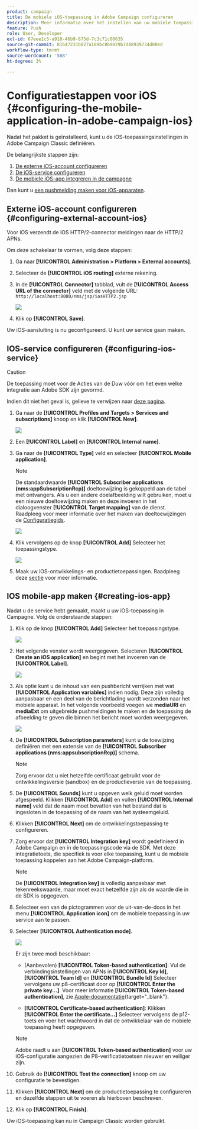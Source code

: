 ```yaml
---
product: campaign
title: De mobiele iOS-toepassing in Adobe Campaign configureren
description: Meer informatie over het instellen van uw mobiele toepassing voor iOS
feature: Push
role: User, Developer
exl-id: 67eee1c5-a918-46b9-875d-7c3c71c00635
source-git-commit: 81b47231b027a189bc8b9029b7d48939734d08ed
workflow-type: tm+mt
source-wordcount: '588'
ht-degree: 3%

---
```


# Configuratiestappen voor iOS {#configuring-the-mobile-application-in-adobe-campaign-ios}

Nadat het pakket is geïnstalleerd, kunt u de iOS-toepassingsinstellingen in Adobe Campaign Classic definiëren.

De belangrijkste stappen zijn:

1. [De externe iOS-account configureren](#configuring-external-account-ios)
1. [De iOS-service configureren](#configuring-ios-service)
1. [De mobiele iOS-app integreren in de campagne](#creating-ios-app)

Dan kunt u [een pushmelding maken voor iOS-apparaten](create-notifications-ios.md).

## Externe iOS-account configureren {#configuring-external-account-ios}

Voor iOS verzendt de iOS HTTP/2-connector meldingen naar de HTTP/2 APNs.

Om deze schakelaar te vormen, volg deze stappen:

1. Ga naar **[!UICONTROL Administration > Platform > External accounts]**.
1. Selecteer de **[!UICONTROL iOS routing]** externe rekening.
1. In de **[!UICONTROL Connector]** tabblad, vult de **[!UICONTROL Access URL of the connector]** veld met de volgende URL: ```http://localhost:8080/nms/jsp/iosHTTP2.jsp```

   ![](assets/nmac_connectors.png)

1. Klik op **[!UICONTROL Save]**.

Uw iOS-aansluiting is nu geconfigureerd. U kunt uw service gaan maken.

## IOS-service configureren {#configuring-ios-service}

>[!CAUTION]
>
>De toepassing moet voor de Acties van de Duw vóór om het even welke integratie aan Adobe SDK zijn gevormd.
>
>Indien dit niet het geval is, gelieve te verwijzen naar [deze pagina](https://developer.apple.com/documentation/usernotifications).

1. Ga naar de **[!UICONTROL Profiles and Targets > Services and subscriptions]** knoop en klik **[!UICONTROL New]**.

   ![](assets/nmac_service_1.png)

1. Een **[!UICONTROL Label]** en **[!UICONTROL Internal name]**.
1. Ga naar de **[!UICONTROL Type]** veld en selecteer **[!UICONTROL Mobile application]**.

   >[!NOTE]
   >
   >De standaardwaarde **[!UICONTROL Subscriber applications (nms:appSubscriptionRcp)]** doeltoewijzing is gekoppeld aan de tabel met ontvangers. Als u een andere doelafbeelding wilt gebruiken, moet u een nieuwe doeltoewijzing maken en deze invoeren in het dialoogvenster **[!UICONTROL Target mapping]** van de dienst. Raadpleeg voor meer informatie over het maken van doeltoewijzingen de [Configuratiegids](../../configuration/using/about-custom-recipient-table.md).

   ![](assets/nmac_ios.png)

1. Klik vervolgens op de knop **[!UICONTROL Add]** Selecteer het toepassingstype.

   ![](assets/nmac_service_2.png)

1. Maak uw iOS-ontwikkelings- en productietoepassingen. Raadpleeg deze [sectie](configuring-the-mobile-application.md#creating-ios-app) voor meer informatie.

## IOS mobile-app maken {#creating-ios-app}

Nadat u de service hebt gemaakt, maakt u uw iOS-toepassing in Campagne. Volg de onderstaande stappen:

1. Klik op de knop **[!UICONTROL Add]** Selecteer het toepassingstype.

   ![](assets/nmac_service_2.png)

1. Het volgende venster wordt weergegeven. Selecteren **[!UICONTROL Create an iOS application]** en begint met het invoeren van de **[!UICONTROL Label]**.

   ![](assets/nmac_ios_2.png)

1. Als optie kunt u de inhoud van een pushbericht verrijken met wat **[!UICONTROL Application variables]** indien nodig. Deze zijn volledig aanpasbaar en een deel van de berichtlading wordt verzonden naar het mobiele apparaat.
In het volgende voorbeeld voegen we **mediaURl** en **mediaExt** om uitgebreide pushmeldingen te maken en de toepassing de afbeelding te geven die binnen het bericht moet worden weergegeven.

   ![](assets/nmac_ios_3.png)

1. De **[!UICONTROL Subscription parameters]** kunt u de toewijzing definiëren met een extensie van de **[!UICONTROL Subscriber applications (nms:appsubscriptionRcp)]** schema.

   >[!NOTE]
   >
   >Zorg ervoor dat u niet hetzelfde certificaat gebruikt voor de ontwikkelingsversie (sandbox) en de productieversie van de toepassing.

1. De **[!UICONTROL Sounds]** kunt u opgeven welk geluid moet worden afgespeeld. Klikken **[!UICONTROL Add]** en vullen **[!UICONTROL Internal name]** veld dat de naam moet bevatten van het bestand dat is ingesloten in de toepassing of de naam van het systeemgeluid.

1. Klikken **[!UICONTROL Next]** om de ontwikkelingstoepassing te configureren.

1. Zorg ervoor dat **[!UICONTROL Integration key]** wordt gedefinieerd in Adobe Campaign en in de toepassingscode via de SDK. <!--For more on this, refer to [this page](integrating-campaign-sdk-into-the-mobile-application.md).--> Met deze integratietoets, die specifiek is voor elke toepassing, kunt u de mobiele toepassing koppelen aan het Adobe Campaign-platform.

   >[!NOTE]
   >
   > De **[!UICONTROL Integration key]** is volledig aanpasbaar met tekenreekswaarde, maar moet exact hetzelfde zijn als de waarde die in de SDK is opgegeven.

1. Selecteer een van de pictogrammen voor de uit-van-de-doos in het menu **[!UICONTROL Application icon]** om de mobiele toepassing in uw service aan te passen.

1. Selecteer **[!UICONTROL Authentication mode]**.

   ![](assets/nmac_ios_5.png)

   Er zijn twee modi beschikbaar:

   * (Aanbevolen) **[!UICONTROL Token-based authentication]**: Vul de verbindingsinstellingen van APNs in **[!UICONTROL Key Id]**, **[!UICONTROL Team Id]** en **[!UICONTROL Bundle Id]** Selecteer vervolgens uw p8-certificaat door op **[!UICONTROL Enter the private key...]**. Voor meer informatie **[!UICONTROL Token-based authentication]**, zie [Apple-documentatie](https://developer.apple.com/documentation/usernotifications/setting_up_a_remote_notification_server/establishing_a_token-based_connection_to_apns){target="_blank"}.

   * **[!UICONTROL Certificate-based authentication]**: Klikken **[!UICONTROL Enter the certificate...]**  Selecteer vervolgens de p12-toets en voer het wachtwoord in dat de ontwikkelaar van de mobiele toepassing heeft opgegeven.

   >[!NOTE]
   >
   > Adobe raadt u aan **[!UICONTROL Token-based authentication]** voor uw iOS-configuratie aangezien de P8-verificatietoetsen nieuwer en veiliger zijn.

1. Gebruik de **[!UICONTROL Test the connection]** knoop om uw configuratie te bevestigen.

1. Klikken **[!UICONTROL Next]** om de productietoepassing te configureren en dezelfde stappen uit te voeren als hierboven beschreven.


1. Klik op **[!UICONTROL Finish]**.

Uw iOS-toepassing kan nu in Campaign Classic worden gebruikt.

